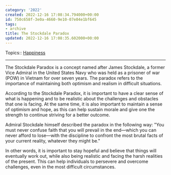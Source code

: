 ```yaml
---
category: '2022'
created: 2022-12-16 17:08:34.794000+00:00
id: 750c658f-3e0a-4660-9e10-07e04e1bf645
tags:
- archive
title: The Stockdale Paradox
updated: 2022-12-16 17:08:35.602000+00:00
---
```

   
Topics:: [Happiness](../topics/Happiness.md)   
   
   
---   
   
The Stockdale Paradox is a concept named after James Stockdale, a former Vice Admiral in the United States Navy who was held as a prisoner of war (POW) in Vietnam for over seven years. The paradox refers to the importance of maintaining both optimism and realism in difficult situations.   
   
According to the Stockdale Paradox, it is important to have a clear sense of what is happening and to be realistic about the challenges and obstacles that one is facing. At the same time, it is also important to maintain a sense of optimism and hope, as this can help sustain morale and give one the strength to continue striving for a better outcome.   
   
Admiral Stockdale himself described the paradox in the following way: "You must never confuse faith that you will prevail in the end—which you can never afford to lose—with the discipline to confront the most brutal facts of your current reality, whatever they might be."   
   
In other words, it is important to stay hopeful and believe that things will eventually work out, while also being realistic and facing the harsh realities of the present. This can help individuals to persevere and overcome challenges, even in the most difficult circumstances.